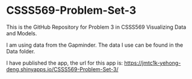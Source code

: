 # CSSS569-Problem-Set-3

This is the GitHub Repository for Problem 3 in CSSS569 Visualizing Data and Models. 

I am using data from the Gapminder. The data I use can be found in the Data folder.

I have published the app, the url for this app is: 
https://jmtc1k-yehong-deng.shinyapps.io/CSSS569-Problem-Set-3/
